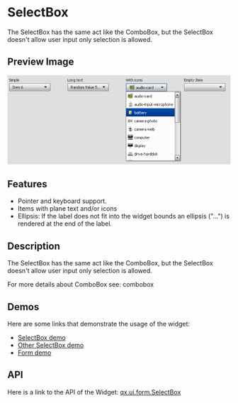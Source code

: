 SelectBox
=========

The SelectBox has the same act like the ComboBox, but the SelectBox doesn't allow user input only selection is allowed.

Preview Image
-------------

![SelectBox](selectbox.png%0A%20%20%20%20%20%20%20%20%20%20%20%20:width:%20500%20px%0A%20%20%20%20%20%20%20%20%20%20%20%20:target:%20../../selectbox.png)

Features
--------

-   Pointer and keyboard support.
-   Items with plane text and/or icons
-   Ellipsis: If the label does not fit into the widget bounds an ellipsis ("...") is rendered at the end of the label.

Description
-----------

The SelectBox has the same act like the ComboBox, but the SelectBox doesn't allow user input only selection is allowed.

For more details about ComboBox see: combobox

Demos
-----

Here are some links that demonstrate the usage of the widget:

-   [SelectBox demo](http://demo.qooxdoo.org/%{version}/demobrowser/#widget~SelectBox.html)
-   [Other SelectBox demo](http://demo.qooxdoo.org/%{version}/demobrowser/#ui~SelectBox_EdgeCases.html)
-   [Form demo](http://demo.qooxdoo.org/%{version}/demobrowser/#showcase~Form.html)

API
---

Here is a link to the API of the Widget:
[qx.ui.form.SelectBox](http://demo.qooxdoo.org/%{version}/apiviewer/#qx.ui.form.SelectBox)
